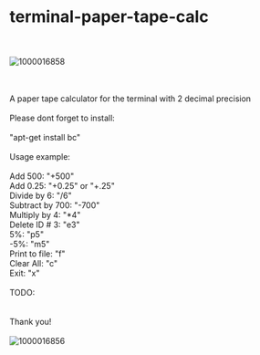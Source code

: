 # terminal-paper-tape-calc
<br><br>
![1000016858](https://github.com/user-attachments/assets/89f6a34b-52bf-48ae-9c8b-c60c770e9f45)

<br><br>
A paper tape calculator for the terminal with 2 decimal precision
<br><br>
Please dont forget to install:<br>
<br>
"apt-get install bc"
<br><br>
Usage example:
<br>
<br>
Add 500: "+500"<br>
Add 0.25: "+0.25" or "+.25"<br>
Divide by 6: "/6"<br>
Subtract by 700: "-700"<br>
Multiply by 4: "*4"<br>
Delete ID # 3: "e3"<br>
5%: "p5"<br>
-5%: "m5"<br>
Print to file: "f"<br>
Clear All: "c"<br>
Exit: "x"
<br>
<br>
TODO:
<br>
<br>
<br>
Thank you!
<br>
<br>
![1000016856](https://github.com/user-attachments/assets/2f2e1dbe-e24d-4625-989f-f8ed956715dd)



